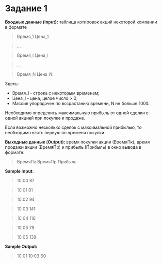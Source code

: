 # Задание 1

**Входные данные (Input):** 
таблица котировок акций некоторой компании в формате

> Время_1 Цена_1

> ...

> Время_I Цена_I

> ...

> Время_N Цена_N

Здесь:

* Время_I - строка с некоторым временем;
* Цена_I - цена, целое число > 0;
* Массив упорядочен по возрастанию времени, N не больше 1000.

Необходимо определить максимальную прибыль от одной сделки с одной акцией при покупке и продаже.

Если возможно несколько сделок с максимальной прибылью, то необходимо взять первую по времени покупки.

**Выходные данные (Output):** 
время покупки акции (ВремяПк), время продажи акции (ВремяПр) и прибыль (Прибыль) в окно вывода в формате:

> ВремяПк ВремяПр Прибыль

**Sample Input:**
> 10:00 87

> 10:01 81

> 10:02 94

> 10:03 141

> 10:04 116

> 10:05 79

> 10:06 139

**Sample Output:**
> 10:01 10:03 60
